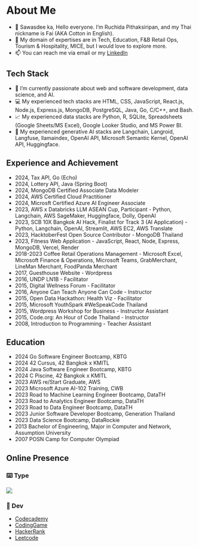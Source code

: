 # About Me
- 👋 Sawasdee ka, Hello everyone. I’m Ruchida Pithaksiripan, and my Thai nickname is Fai (AKA Cotton in English).
- 👀 My domain of expertises are in Tech, Education, F&B Retail Ops, Tourism & Hospitality, MICE, but I would love to explore more.
- 📫 You can reach me via email or my [LinkedIn](https://www.linkedin.com/in/rpithaksiripan/)

## Tech Stack
- 🌱 I’m currently passionate about web and software development, data science, and AI.
- 💻 My experienced tech stacks are HTML, CSS, JavaScript, React.js, Node.js, Express.js, MongoDB, PostgreSQL, Java, Go, C/C++, and Bash.
- 📈 My experienced data stacks are Python, R, SQLite, Spreadsheets (Google Sheets/MS Excel), Google Looker Studio, and MS Power BI.
- 🤖 My experienced generative AI stacks are Langchain, Langroid, Langfuse, llamaindex, OpenAI API, Microsoft Semantic Kernel, OpenAI API, Huggingface.

## Experience and Achievement
- 2024, Tax API, Go (Echo)
- 2024, Lottery API, Java (Spring Boot)
- 2024, MongoDB Certified Associate Data Modeler 
- 2024, AWS Certified Cloud Practitioner
- 2024, Microsft Certified Azure AI Engineer Associate
- 2023, AWS x Databricks LLM ASEAN Cup, Participant - Python, Langchain, AWS SageMaker, Huggingface, Dolly, OpenAI
- 2023, SCB 10X Bangkok AI Hack, Finalist for Track 3 (AI Application) - Python, Langchain, OpenAI, Streamlit, AWS EC2, AWS Translate
- 2023, HacktoberFest Open Source Contributor - MongoDB Thailand
- 2023, Fitness Web Application - JavaScript, React, Node, Express, MongoDB, Vercel, Render
- 2018-2023 Coffee Retail Operations Management - Microsoft Excel, Microsoft Finance & Operations, Microsoft Teams, GrabMerchant, LineMan Merchant, FoodPanda Merchant
- 2017, Guesthouse Website - Wordpress
- 2016, UNDP LN1B - Facilitator
- 2015, Digital Wellness Forum - Facilitator
- 2016, Anyone Can Teach Anyone Can Code - Instructor
- 2015, Open Data Hackathon: Health Viz - Facilitator
- 2015, Microsoft YouthSpark #WeSpeakCode Thailand
- 2015, Wordpress Workshop for Business - Instructor Assistant
- 2015, Code.org: An Hour of Code Thailand - Instructor
- 2008, Introduction to Programming - Teacher Assistant

## Education
- 2024 Go Software Engineer Bootcamp, KBTG
- 2024 42 Cursus, 42 Bangkok x KMITL
- 2024 Java Software Engineer Bootcamp, KBTG
- 2024 C Piscine, 42 Bangkok x KMITL
- 2023 AWS re/Start Graduate, AWS
- 2023 Microsoft Azure AI-102 Training, CWB
- 2023 Road to Machine Learning Engineer Bootcamp, DataTH
- 2023 Road to Analytics Engineer Bootcamp, DataTH
- 2023 Road to Data Engineer Bootcamp, DataTH
- 2023 Junior Software Developer Bootcamp, Generation Thailand
- 2023 Data Science Bootcamp, DataRockie
- 2013 Bachelor of Engineering, Major in Computer and Network, Assumption University
- 2007 POSN Camp for Computer Olympiad

## Online Presence
### ⌨️ Type
[![](https://github.com/monkeytypegame/monkeytype/blob/master/frontend/static/images/githubbanner2.png?raw=true)](https://monkeytype.com/profile/Ruchida)

### 👾 Dev
- [Codecademy](https://www.codecademy.com/users/Ruchida/achievements)
- [CodingGame](https://www.codingame.com/profile/0bc9e25d02ff92c905e5869bd77154477584375)
- [HackerRank](https://www.hackerrank.com/Ruchida)
- [Leetcode](https://leetcode.com/ruchida_pithaksiripan/)
<!---
- [Codepen](https://codepen.io/fai-the-decoder)
- [Codewars](https://www.codewars.com/users/Fai)
- [Replit](https://replit.com/@RuchidaPithaksi)

### 📈 Data
- [DataCamp](https://www.datacamp.com/portfolio/f2ai)
- [Kaggle](https://www.kaggle.com/ruchidapithaksiripan)
--->
<!---
Fai/Fai is a ✨ special ✨ repository because its `README.md` (this file) appears on your GitHub profile.
You can click the Preview link to take a look at your changes.
--->
